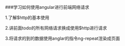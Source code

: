 ###学习如何使用angular进行前端网络请求

1.了解$http的基本使用

2.讲前面todo的所有网络请求换成使用$http进行请求

3.将请求的到的数据使用anglar的指令ng-repeat渲染成页面


